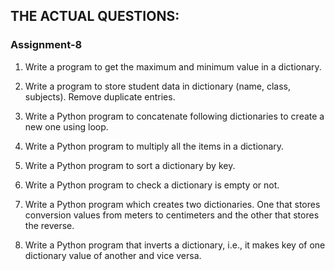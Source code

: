 ## THE ACTUAL QUESTIONS:

### Assignment-8

1) Write a program to get the maximum and minimum value in a dictionary.

2) Write a program to store student data in dictionary (name, class, subjects). Remove duplicate
entries.

3) Write a Python program to concatenate following dictionaries to create a new one using loop.

4) Write a Python program to multiply all the items in a dictionary.

5) Write a Python program to sort a dictionary by key.

6) Write a Python program to check a dictionary is empty or not.

7) Write a Python program which creates two dictionaries. One that stores conversion values from
meters to centimeters and the other that stores the reverse.

8) Write a Python program that inverts a dictionary, i.e., it makes key of one dictionary value of
another and vice versa.